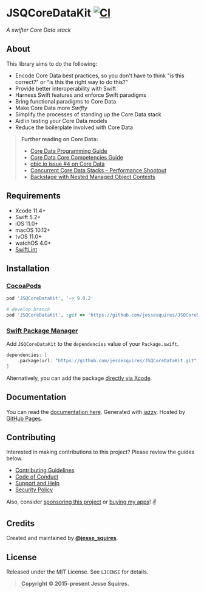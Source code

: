 # JSQCoreDataKit [![CI](https://github.com/jessesquires/JSQCoreDataKit/workflows/CI/badge.svg)](https://github.com/jessesquires/JSQCoreDataKit/actions)

*A swifter Core Data stack*

## About

This library aims to do the following:

* Encode Core Data best practices, so you don't have to think "is this correct?" or "is this the right way to do this?"
* Provide better interoperability with Swift
* Harness Swift features and enforce Swift paradigms
* Bring functional paradigms to Core Data
* Make Core Data more *Swifty*
* Simplify the processes of standing up the Core Data stack
* Aid in testing your Core Data models
* Reduce the boilerplate involved with Core Data

> **Further reading on Core Data:**
>
> * [Core Data Programming Guide](https://developer.apple.com/library/mac/documentation/Cocoa/Conceptual/CoreData/cdProgrammingGuide.html)
> * [Core Data Core Competencies Guide](https://developer.apple.com/library/ios/documentation/DataManagement/Devpedia-CoreData/coreDataStack.html#//apple_ref/doc/uid/TP40010398-CH25-SW1)
> * [objc.io issue #4 on Core Data](https://www.objc.io/issue-4/)
> * [Concurrent Core Data Stacks – Performance Shootout](http://floriankugler.com/2013/04/29/concurrent-core-data-stack-performance-shootout/)
> * [Backstage with Nested Managed Object Contexts](http://floriankugler.com/2013/05/13/backstage-with-nested-managed-object-contexts/)

## Requirements

* Xcode 11.4+
* Swift 5.2+
* iOS 11.0+
* macOS 10.12+
* tvOS 11.0+
* watchOS 4.0+
* [SwiftLint](https://github.com/realm/SwiftLint)

## Installation

### [CocoaPods](http://cocoapods.org)

````ruby
pod 'JSQCoreDataKit', '~> 9.0.2'

# develop branch
pod 'JSQCoreDataKit', :git => 'https://github.com/jessesquires/JSQCoreDataKit.git', :branch => 'develop'
````

### [Swift Package Manager](https://swift.org/package-manager/)

Add `JSQCoreDataKit` to the `dependencies` value of your `Package.swift`.

```swift
dependencies: [
    .package(url: "https://github.com/jessesquires/JSQCoreDataKit.git", from: "9.0.2")
]
```

Alternatively, you can add the package [directly via Xcode](https://developer.apple.com/documentation/xcode/adding_package_dependencies_to_your_app).

## Documentation

You can read the [documentation here](https://jessesquires.github.io/JSQCoreDataKit). Generated with [jazzy](https://github.com/realm/jazzy). Hosted by [GitHub Pages](https://pages.github.com).

## Contributing

Interested in making contributions to this project? Please review the guides below.

- [Contributing Guidelines](https://github.com/jessesquires/.github/blob/master/CONTRIBUTING.md)
- [Code of Conduct](https://github.com/jessesquires/.github/blob/master/CODE_OF_CONDUCT.md)
- [Support and Help](https://github.com/jessesquires/.github/blob/master/SUPPORT.md)
- [Security Policy](https://github.com/jessesquires/.github/blob/master/SECURITY.md)

Also, consider [sponsoring this project](https://www.jessesquires.com/sponsor/) or [buying my apps](https://www.hexedbits.com)! ✌️


## Credits

Created and maintained by [**@jesse_squires**](https://twitter.com/jesse_squires).

## License

Released under the MIT License. See `LICENSE` for details.

> **Copyright &copy; 2015-present Jesse Squires.**
